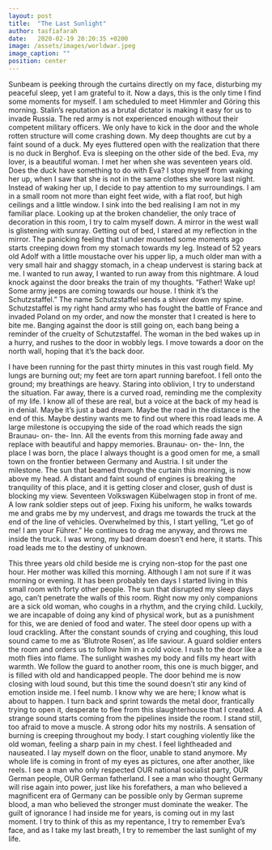 ```yaml
---
layout: post
title:  "The Last Sunlight"
author: tasfiafarah
date:   2020-02-19 20:20:35 +0200
image: /assets/images/worldwar.jpeg
image_caption: ""
position: center
---
```

Sunbeam is peeking through the curtains directly on my face, disturbing my peaceful sleep, yet I am grateful to it. Now a days, this is the only time I find some moments for myself. I am scheduled to meet Himmler and Göring this morning. Stalin’s reputation as a brutal dictator is making it easy for us to invade Russia.<!--more--> The red army is not experienced enough without their competent military officers. We only have to kick in the door and the whole rotten structure will come crashing down. My deep thoughts are cut by a faint sound of a duck. My eyes fluttered open with the realization that there is no duck in Berghof. Eva is sleeping on the other side of the bed. Eva, my lover, is a beautiful woman. I met her when she was seventeen years old. Does the duck have something to do with Eva? I stop myself from waking her up, when I saw that she is not in the same clothes she wore last night. Instead of waking her up, I decide to pay attention to my surroundings. I am in a small room not more than eight feet wide, with a flat roof, but high ceilings and a little window. I sink into the bed realising I am not in my familiar place. Looking up at the broken chandelier, the only trace of decoration in this room, I try to calm myself down. A mirror in the west wall is glistening with sunray. Getting out of bed, I stared at my reflection in the mirror. The panicking feeling that I under mounted some moments ago starts creeping down from my stomach towards my leg. Instead of 52 years old Adolf with a little moustache over his upper lip, a much older man with a very small hair and shaggy stomach, in a cheap undervest is staring back at me. I wanted to run away, I wanted to run away from this nightmare. A loud knock against the door breaks the train of my thoughts. “Father! Wake up! Some army jeeps are coming towards our house. I think it’s the Schutzstaffel.” The name Schutzstaffel sends a shiver down my spine. Schutzstaffel is my right hand army who has fought the battle of France and invaded Poland on my order, and now the monster that I created is here to bite me. Banging against the door is still going on, each bang being a reminder of the cruelty of Schutzstaffel. The woman in the bed wakes up in a hurry, and rushes to the door in wobbly legs. I move towards a door on the north wall, hoping that it’s the back door.

I have been running for the past thirty minutes in this vast rough field. My lungs are burning out; my feet are torn apart running barefoot. I fell onto the ground; my breathings are heavy. Staring into oblivion, I try to understand the situation. Far away, there is a curved road, reminding me the complexity of my life. I know all of these are real, but a voice at the back of my head is in denial. Maybe it’s just a bad dream. Maybe the road in the distance is the end of this. Maybe destiny wants me to find out where this road leads me.
A large milestone is occupying the side of the road which reads the sign Braunau- on- the- Inn. All the events from this morning fade away and replace with beautiful and happy memories. Braunau- on- the- Inn, the place I was born, the place I always thought is a good omen for me, a small town on the frontier between Germany and Austria. I sit under the milestone. The sun that beamed through the curtain this morning, is now above my head. A distant and faint sound of engines is breaking the tranquility of this place, and it is getting closer and closer, gush of dust is blocking my view. Seventeen Volkswagen Kübelwagen stop in front of me. A low rank soldier steps out of jeep. Fixing his uniform, he walks towards me and grabs me by my undervest, and drags me towards the truck at the end of the line of vehicles. Overwhelmed by this, I start yelling, “Let go of me! I am your Führer.” He continues to drag me anyway, and throws me inside the truck. I was wrong, my bad dream doesn’t end here, it starts. This road leads me to the destiny of unknown.

This three years old child beside me is crying non-stop for the past one hour. Her mother was killed this morning. Although I am not sure if it was morning or evening. It has been probably ten days I started living in this small room with forty other people. The sun that disrupted my sleep days ago, can’t penetrate the walls of this room. Right now my only companions are a sick old woman, who coughs in a rhythm, and the crying child. Luckily, we are incapable of doing any kind of physical work, but as a punishment for this, we are denied of food and water. The steel door opens up with a loud crackling. After the constant sounds of crying and coughing, this loud sound came to me as ‘Blutrote Rosen’, as life saviour. A guard soldier enters the room and orders us to follow him in a cold voice. I rush to the door like a moth flies into flame. The sunlight washes my body and fills my heart with warmth. We follow the guard to another room, this one is much bigger, and is filled with old and handicapped people. The door behind me is now closing with loud sound, but this time the sound doesn’t stir any kind of emotion inside me. I feel numb. I know why we are here; I know what is about to happen. I turn back and sprint towards the metal door, frantically trying to open it, desperate to flee from this slaughterhouse that I created. A strange sound starts coming from the pipelines inside the room. I stand still, too afraid to move a muscle. A strong odor hits my nostrils. A sensation of burning is creeping throughout my body. I start coughing violently like the old woman, feeling a sharp pain in my chest. I feel lightheaded and nauseated. I lay myself down on the floor, unable to stand anymore. My whole life is coming in front of my eyes as pictures, one after another, like reels. I see a man who only respected OUR national socialist party, OUR German people, OUR German fatherland. I see a man who thought Germany will rise again into power, just like his forefathers, a man who believed a magnificent era of Germany can be possible only by German supreme blood, a man who believed the stronger must dominate the weaker. The guilt of ignorance I had inside me for years, is coming out in my last moment. I try to think of this as my repentance, I try to remember Eva’s face, and as I take my last breath, I try to remember the last sunlight of my life.